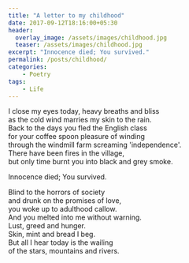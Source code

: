 ```yaml
---
title: "A letter to my childhood"
date: 2017-09-12T18:16:00+05:30
header:
  overlay_image: /assets/images/childhood.jpg
  teaser: /assets/images/childhood.jpg
excerpt: "Innocence died; You survived."
permalink: /posts/childhood/
categories:
    - Poetry
tags:
    - Life
---
```


I close my eyes today, heavy breaths and bliss  
as the cold wind marries my skin to the rain.  
Back to the days you fled the English class  
for your coffee spoon pleasure of winding  
through the windmill farm screaming 'independence'.  
There have been fires in the village,   
but only time burnt you into black and grey smoke.  
  
Innocence died; You survived.  
  
Blind to the horrors of society  
and drunk on the promises of love,  
you woke up to adulthood callow.  
And you melted into me without warning.  
Lust, greed and hunger.  
Skin, mint and bread I beg.  
But all I hear today is the wailing  
of the stars, mountains and rivers.